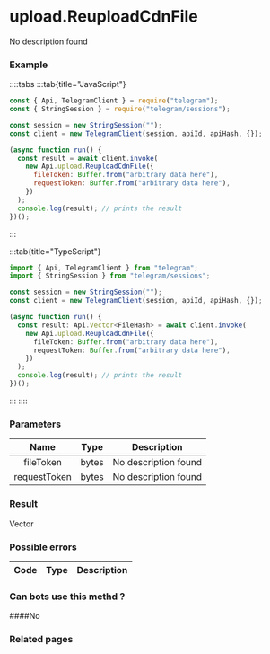 # upload.ReuploadCdnFile

No description found

### [](#example)Example

::::tabs
:::tab{title="JavaScript"}

```js
const { Api, TelegramClient } = require("telegram");
const { StringSession } = require("telegram/sessions");

const session = new StringSession("");
const client = new TelegramClient(session, apiId, apiHash, {});

(async function run() {
  const result = await client.invoke(
    new Api.upload.ReuploadCdnFile({
      fileToken: Buffer.from("arbitrary data here"),
      requestToken: Buffer.from("arbitrary data here"),
    })
  );
  console.log(result); // prints the result
})();
```

:::

:::tab{title="TypeScript"}

```ts
import { Api, TelegramClient } from "telegram";
import { StringSession } from "telegram/sessions";

const session = new StringSession("");
const client = new TelegramClient(session, apiId, apiHash, {});

(async function run() {
  const result: Api.Vector<FileHash> = await client.invoke(
    new Api.upload.ReuploadCdnFile({
      fileToken: Buffer.from("arbitrary data here"),
      requestToken: Buffer.from("arbitrary data here"),
    })
  );
  console.log(result); // prints the result
})();
```

:::
::::

### [](#parameters)Parameters

|     Name     | Type  | Description          |
| :----------: | ----- | -------------------- |
|  fileToken   | bytes | No description found |
| requestToken | bytes | No description found |

### [](#result)Result

Vector

### [](#possible-errors)Possible errors

| Code | Type | Description |
| :--: | ---- | ----------- |

### [](#can-bots-use-this-method)Can bots use this methd ?

####No

### [](#related-pages)Related pages
